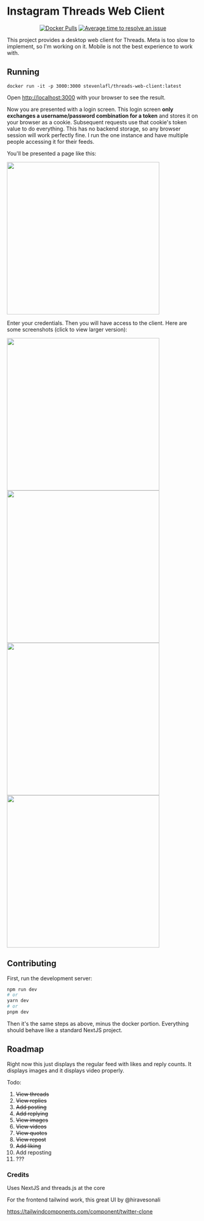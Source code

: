 # Instagram Threads Web Client

<div align="center">
  
[![Docker Pulls](https://badgen.net/docker/pulls/stevenlafl/threads-web-client?icon=docker&label=pulls)](https://hub.docker.com/r/stevenlafl/threads-web-client/)
[![Average time to resolve an issue](http://isitmaintained.com/badge/resolution/stevenlafl/threads-web-client.svg)](http://isitmaintained.com/project/stevenlafl/threads-web-client "Average time to resolve an issue")

</div>

This project provides a desktop web client for Threads. Meta is too slow to implement, so I'm working on it. Mobile is not the best experience to work with.

## Running

```
docker run -it -p 3000:3000 stevenlafl/threads-web-client:latest
```

Open [http://localhost:3000](http://localhost:3000) with your browser to see the result.

Now you are presented with a login screen. This login screen **only exchanges a username/password combination for a token** and stores it on your browser as a cookie. Subsequent requests use that cookie's token value to do everything. This has no backend storage, so any browser session will work perfectly fine. I run the one instance and have multiple people accessing it for their feeds.

You'll be presented a page like this:

<img src="https://github.com/stevenlafl/threads-web-client/assets/2539092/864eaa01-f722-49fd-8d0d-bdfcbfddac16" width="400"/>


Enter your credentials. Then you will have access to the client. Here are some screenshots (click to view larger version):

<img src="https://github.com/stevenlafl/threads-web-client/assets/2539092/c3d974b8-757c-41b9-82fa-02de50fc35ec" width="400" />

<img src="https://github.com/stevenlafl/threads-web-client/assets/2539092/6584558d-ab7f-45a7-be2c-ae44f3ab9537" width="400" />

<img src="https://github.com/stevenlafl/threads-web-client/assets/2539092/02929168-dca2-4d38-903f-9a41cd94dc86" width="400" />

<img src="https://github.com/stevenlafl/threads-web-client/assets/2539092/9e1dc7aa-0a55-495b-a0a6-e3f2e526b492" width="400" />




## Contributing

First, run the development server:

```bash
npm run dev
# or
yarn dev
# or
pnpm dev
```

Then it's the same steps as above, minus the docker portion. Everything should behave like a standard NextJS project.

## Roadmap

Right now this just displays the regular feed with likes and reply counts. It displays images and it displays video properly.

Todo:

1. ~~View threads~~
2. ~~View replies~~
3. ~~Add posting~~
4. ~~Add replying~~
5. ~~View images~~
6. ~~View videos~~
7. ~~View quotes~~
5. ~~View repost~~
6. ~~Add liking~~
7. Add reposting
8. ???

### Credits

Uses NextJS and threads.js at the core

For the frontend tailwind work, this great UI by @hiravesonali

https://tailwindcomponents.com/component/twitter-clone
